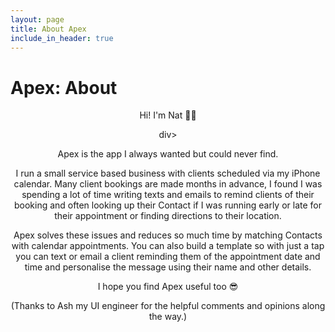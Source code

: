 ```yaml
---
layout: page
title: About Apex
include_in_header: true
---
```


# Apex: About

<div style="text-align: center;">Hi! I'm Nat 👋🏼</p>div>

Apex is the app I always wanted but could never find.

I run a small service based business with clients scheduled via my iPhone calendar. Many client bookings are made months in advance, I found I was spending a lot of time writing texts and emails to remind clients of their booking and often looking up their Contact if I was running early or late for their appointment or finding directions to their location.

Apex solves these issues and reduces so much time by matching Contacts with calendar appointments. You can also build a template so with just a tap you can text or email a client reminding them of the appointment date and time and personalise the message using their name and other details.

I hope you find Apex useful too 😎

(Thanks to Ash my UI engineer for the helpful comments and opinions along the way.)
